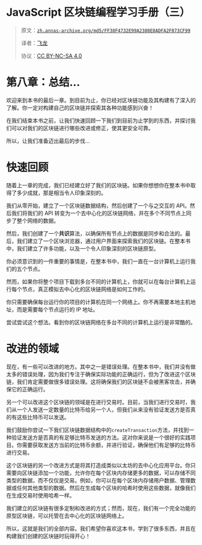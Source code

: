 # JavaScript 区块链编程学习手册（三）

> 原文：[`zh.annas-archive.org/md5/FF38F4732E99A2380E8ADFA2F873CF99`](https://zh.annas-archive.org/md5/FF38F4732E99A2380E8ADFA2F873CF99)
> 
> 译者：[飞龙](https://github.com/wizardforcel)
> 
> 协议：[CC BY-NC-SA 4.0](http://creativecommons.org/licenses/by-nc-sa/4.0/)

# 第八章：总结...

欢迎来到本书的最后一章。到目前为止，你已经对区块链功能及其构建有了深入的了解。你一定对构建自己的区块链并探索其各种功能感到兴奋！

在我们结束本书之前，让我们快速回顾一下我们到目前为止学到的东西，并探讨我们可以对我们的区块链进行哪些改进或修正，使其更安全可靠。

所以，让我们准备迈出最后的步伐...

# 快速回顾

随着上一章的完成，我们已经建立好了我们的区块链。如果你想想你在整本书中取得了多少成就，那是相当令人印象深刻的。

我们从零开始，建立了一个区块链数据结构，然后创建了一个与之交互的 API。然后我们将我们的 API 转变为一个去中心化的区块链网络，并在多个不同节点上同步了整个网络的数据。

然后，我们创建了一个**共识**算法，以确保所有节点上的数据是同步和合法的。最后，我们建立了一个区块浏览器，通过用户界面来探索我们的区块链。在整本书中，我们建立了许多功能，以及一个令人印象深刻的区块链原型。

你必须意识到的一件重要的事情是，在整本书中，我们一直在一台计算机上运行我们的五个节点。

然而，如果你将整个项目下载到多台不同的计算机上，你就可以在每台计算机上运行每个节点，真正模拟去中心化的区块链网络是如何工作的。

你只需要确保每台运行你的项目的计算机在同一个网络上。你不再需要本地主机地址，而是需要每个节点运行的 IP 地址。

尝试尝试这个想法。看到你的区块链网络在多台不同的计算机上运行是非常酷的。

# 改进的领域

现在，有一些可以改进的地方。其中之一是错误处理。在整本书中，我们并没有做太多的错误处理，因为我们专注于确保实际功能的正确运行，但为了改进这个区块链，我们肯定需要做很多错误处理。这将确保我们的区块链不会被黑客攻击，并确保它的正确运行。

另一个可以改进这个区块链的领域是在进行交易时。目前，当我们进行交易时，我们从一个人发送一定数量的比特币给另一个人，但我们从来没有验证发送方是否真的有这些比特币可以发送。

我们鼓励你尝试一下我们区块链数据结构中的`createTransaction`方法，并找到一种验证发送方是否真的有足够比特币发送的方法。这对你来说是一个很好的实践项目。你需要获取发送方当前的比特币余额，并进行验证，确保他们有足够的比特币进行交易。

这个区块链的另一个改进方式是将其打造成类似以太坊的去中心化应用平台。你只需要向区块链添加一个功能，允许你在每个区块内存储更多的数据，可以存储不同类型的数据，而不仅仅是交易。例如，你可以在每个区块内存储用户数据、管理数据或任何其他类型的数据。然后在生成每个区块的哈希时使用这些数据，就像我们在生成交易时使用哈希一样。

我们建立的区块链有很多定制和改进的方式；然而，现在，我们有一个完全功能的原型区块链，可以托管在去中心化的区块链网络上。

所以，这就是我们的全部内容。我们希望你喜欢这本书，学到了很多东西，并且在构建我们创建的区块链时玩得开心！
